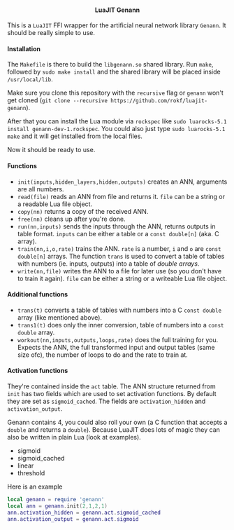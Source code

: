 <h4 align="center">LuaJIT Genann</h4>

This is a `LuaJIT` FFI wrapper for the artificial neural network library `Genann`.
It should be really simple to use.

#### Installation

The `Makefile` is there to build the `libgenann.so` shared library.
Run `make`, followed by `sudo make install` and the shared library will be placed inside `/usr/local/lib`.

Make sure you clone this repository with the `recursive` flag or `genann` won't get cloned (`git clone --recursive https://github.com/rokf/luajit-genann`).

After that you can install the Lua module via `rockspec` like `sudo luarocks-5.1 install genann-dev-1.rockspec`.
You could also just type `sudo luarocks-5.1 make` and it will get installed from the local files.

Now it should be ready to use.

#### Functions

- `init(inputs,hidden_layers,hidden,outputs)` creates an ANN, arguments are all numbers.
- `read(file)` reads an ANN from file and returns it. `file` can be a string or a readable Lua file object.
- `copy(nn)` returns a copy of the received ANN.
- `free(nn)` cleans up after you're done.
- `run(nn,inputs)` sends the inputs through the ANN, returns outputs in table format.
  `inputs` can be either a table or a `const double[n]` (aka. C array).
- `train(nn,i,o,rate)` trains the ANN. `rate` is a number, `i` and `o` are `const double[n]` arrays.
  The function `trans` is used to convert a table of tables with numbers (ie. inputs, outputs) into
  a table of *double arrays*.
- `write(nn,file)` writes the ANN to a file for later use (so you don't have to train it again).
  `file` can be either a string or a writeable Lua file object.

#### Additional functions

- `trans(t)` converts a table of tables with numbers into a C `const double` array (like mentioned above).
- `trans1(t)` does only the inner conversion, table of numbers into a `const double` array.
- `workout(nn,inputs,outputs,loops,rate)` does the full training for you. Expects the ANN,
  the full transformed input and output tables (same size ofc), the number of loops to do and the rate
  to train at.

#### Activation functions

They're contained inside the `act` table. The ANN structure returned from `init` has two fields which are used
to set activation functions. By default they are set as `sigmoid_cached`. The fields are `activation_hidden`
and `activation_output`.

Genann contains 4, you could also roll your own (a C function that accepts a `double` and returns a `double`).
Because LuaJIT does lots of magic they can also be written in plain Lua (look at examples).

- sigmoid
- sigmoid_cached
- linear
- threshold

Here is an example

```Lua
local genann = require 'genann'
local ann = genann.init(2,1,2,1)
ann.activation_hidden = genann.act.sigmoid_cached
ann.activation_output = genann.act.sigmoid
```
